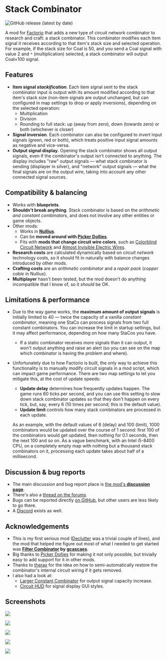 # Stack Combinator

![GitHub release (latest by date)](https://img.shields.io/github/v/release/modo-lv/factorio-mod-stack-combinator?label=latest%20release)

A mod for [Factorio](http://factorio.com) that adds a new type of circuit network combinator to research and craft: a stack combinator. This combinator modifies each item signal it receives according to that item's stack size and selected operation. For example, if the stack size for Coal is 50, and you send a Coal signal with value 2 and `*` (multiplication) selected, a stack combinator will output Coal×100 signal.

## Features
* **Item signal *stackification***. Each item signal sent to the stack combinator input is output with its amount modified according to that item's stack size (non-item signals are output unchanged, but can configured in map settings to drop or apply inversions), depending on the selected operation:
    * Multiplication
    * Division
    * Rounding to full stack: up (away from zero), down (towards zero) or both (whichever is closer) 
* **Signal inversion**. Each combinator can also be configured to *invert* input signals (green, red or both), which treats positive input signal amounts as negative and vice-versa.
* **Output signal display**. Opening the stack combinator shows all output signals, even if the combinator's output isn't connected to anything. The display includes "raw" output signals — what stack combinator is sending (displayer in silver), and "network" output signals — what the final signals are on the output wire, taking into account any other connected signal sources.

## Compatibility & balancing

* Works with **blueprints**.
* **Shouldn't break anything**. Stack combinator is based on the *arithmetic and constant combinators*, and does not involve any other entities or game objects.
* Other mods:
    * Works in **[Nullius](https://mods.factorio.com/mod/nullius)**. 
    * Can be **moved around with [Picker Dollies](https://mods.factorio.com/mod/PickerDollies)**.
    * Fits with **mods that change circuit wire colors**, such as [Colorblind Circuit Network](https://mods.factorio.com/mod/ColorblindCircuitNetwork) and [Almost Invisible Electric Wires](https://mods.factorio.com/mod/AlmostInvisibleElectricWires).
* **Research costs** are calculated dynamically based on *circuit network* technology costs, so it should fit in naturally with balance changes introduced by other mods.
* **Crafting costs** are an *arithmetic combinator* and a *repair pack* (*copper cable* in Nullius).
* **Multiplayer** hasn't been tested, but the mod doesn't do anything incompatible that I know of, so it *should* be OK.

## Limitations & performance
* Due to the way game works, the **maximum amount of output signals** is initially limited to 40 — twice the capacity of a vanilla *constant combinator*, meaning one StaCo can process signals from two full constant combinators. You can increase the limit in startup settings, but it may affect performance, depending on how many StaCos you have.
    * If a static combinator receives more signals than it can output, it won't output anything and raise an alert (so you can see on the map which combinator is having the problem and where).
* Unfortunately due to how Factorio is built, the only way to achieve this functionality is to manually modify circuit signals in a mod script, which can impact game performance. There are two map settings to let you mitigate this, at the cost of update speeds:
 
  * **Update delay** determines how frequently updates happen. The game runs 60 ticks per second, and you can use this setting to slow down stack combinator updates so that they don't happen on every tick, but, say, every 6 (10 times per second; this is the default value).
  * **Update limit** controls how many stack combinators are processed in each update.

  As an example, with the default values of 6 (delay) and 100 (limit), 1000 combinators would be updated over the course of 1 second: first 100 of the combinators would get updated, then nothing for 0.1 seconds, then the next 100 and so on. As a vague benchmark, with an Intel i5-8400 CPU, on a completely empty map with nothing but a thousand stack combinators on it, processing each update takes about half of a millisecond.

## Discussion & bug reports
* The main discussion and bug report place is [the mod's **discussion page**](https://mods.factorio.com/mod/stack-combinator/discussion).
* There's also a [thread on the forums](https://forums.factorio.com/viewtopic.php?f=190&t=94655).
* Bugs can be reported directly [on GitHub](http://github.com/modo-lv/factorio-mod-stack-combinator/issues), but other users are less likely to go there.
* A [Discord](https://discord.gg/K3aHYvak9M) exists as well.

## Acknowledgements
* This is my first serious mod ([Declutter](http://mods.factorio.com/mod/declutter) was a trivial couple of lines), and the mod that helped me figure out most of what I needed to get started was **[Filter Combinator](https://mods.factorio.com/mod/Filter_Combinator) by [gcascaes](https://mods.factorio.com/user/gcascaes)**.
* Big thanks to [Picker Dollies](https://mods.factorio.com/mod/PickerDollies) for making it not only possible, but trivially easy to add support for it in other mods.
* Thanks to [therax](https://mods.factorio.com/user/therax) for the idea on how to semi-automatically restore the combinator's internal circuit wiring if it gets removed.
* I also had a look at:
    * [Larger Constant Combinator](https://mods.factorio.com/mod/Larger-Constant-Combinator) for output signal capacity increase.
    * [Circuit HUD](https://mods.factorio.com/mod/CircuitHUD) for signal display GUI styles.


## Screenshots
![](https://github.com/modo-lv/factorio-mod-stack-combinator/raw/master/screenshots/multi.png)

![](https://github.com/modo-lv/factorio-mod-stack-combinator/raw/master/screenshots/invert.png)

![](https://github.com/modo-lv/factorio-mod-stack-combinator/raw/master/screenshots/div.png)

![](https://github.com/modo-lv/factorio-mod-stack-combinator/raw/master/screenshots/round.png)

![](https://github.com/modo-lv/factorio-mod-stack-combinator/raw/master/screenshots/roundup.png)